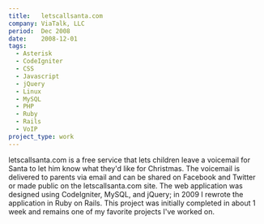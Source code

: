 ```yaml
---
title:   letscallsanta.com
company: ViaTalk, LLC
period:  Dec 2008
date:    2008-12-01
tags:
  - Asterisk
  - CodeIgniter
  - CSS
  - Javascript
  - jQuery
  - Linux
  - MySQL
  - PHP
  - Ruby
  - Rails
  - VoIP
project_type: work
---
```


letscallsanta.com is a free service that lets children leave a voicemail for
Santa to let him know what they'd like for Christmas. The voicemail is
delivered to parents via email and can be shared on Facebook and Twitter or
made public on the letscallsanta.com site. The web application was designed
using CodeIgniter, MySQL, and jQuery; in 2009 I rewrote the application in
Ruby on Rails. This project was initially completed in about 1 week and
remains one of my favorite projects I've worked on.

<!--
**Biggest Challenge:** I built a basic version of this with a coworker without
asking anyone and fully expected it to never be used.

**Biggest Triumph:** Getting approval and company resources to do this well
was great --- but the best part was how much the recordings (shared with
parental permission) made everyone in the office laugh.
-->
